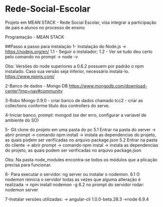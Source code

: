 # Rede-Social-Escolar
Projeto em MEAN STACK - Rede Social Escolar, visa integrar a participação de pais e alunos no processo de ensino

Programação - MEAN STACK 

##Passo a passo para instalação
1- Instalação do Node.js ->  https://nodejs.org/en/ 
1.1 - Seguir o instalador;
1.2 - Ver se tudo deu certo pelo comando no prompt  ->  node -v

Obs: Versões do node superiores a 0.6.2 possuem por padrão o npm instalado. Caso sua versão seja inferior, necessário instalá-lo. https://www.npmjs.com/

2-Banco de dados - Mongo DB https://www.mongodb.com/download-center?jmp=nav#community 

3-Robo Mongo 0.9.0 - criar banco de dados chamado tcc2 - criar as collections conforme titulo dos controllers do serve.

4-Iniciar banco, prompt: mongod (se der erro, configurar a variavel de ambiente do SO)

5- Git clone do projeto em uma pasta do pc
5.1 Entrar na pasta do server -> abrir prompt -> comando npm install 
-> instala as dependencias do projeto, as quais podem ser verificadas no arquivo package.json
5.2 Entrar na pasta do cliente -> abrir prompt -> comando npm instal 
-> instala as dependencias do projeto, as quais podem ser verificadas no arquivo package.json

Obs: Na pasta node_modules encontra-se todos os módulos que a plicação precisa para funcionar.

6- Para executar o servidor: ng server ou instalar o nodemon.
6.1 O nodemon reinicia o servidor todas as vezes que alguma alteração é realizada -> npm install nodemon -g 
6.2 no prompt do servidor rodar: nodemon server

7-Instalar versões utilizadas:
-> angular-cli 1.0.0-beta.28.3
->node 6.9.4
